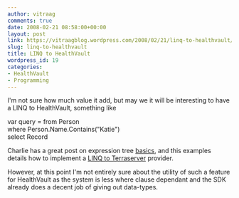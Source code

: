```yaml
---
author: vitraag
comments: true
date: 2008-02-21 08:58:00+00:00
layout: post
link: https://vitraagblog.wordpress.com/2008/02/21/linq-to-healthvault/
slug: linq-to-healthvault
title: LINQ to HealthVault
wordpress_id: 19
categories:
- HealthVault
- Programming
---
```


I'm not sure how much value it add, but may we it will be interesting to have a LINQ to HealthVault, something like  
  
var query = from Person  
                     where Person.Name.Contains("Katie")  
                     select Record  
  
Charlie has a great post on expression tree [basics](http://blogs.msdn.com/charlie/archive/2008/01/31/expression-tree-basics.aspx), and this examples details how to implement a [LINQ to Terraserver](http://msdn2.microsoft.com/en-us/library/bb546158.aspx) provider.  
  
However, at this point I'm not entirely sure about the utility of such a feature for HealthVault as the system is less where clause dependant and the SDK already does a decent job of giving out data-types.

